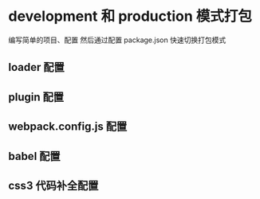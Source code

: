 # development 和 production 模式打包

编写简单的项目、配置
然后通过配置 package.json 快速切换打包模式

## loader 配置
## plugin 配置
## webpack.config.js 配置
## babel 配置
## css3 代码补全配置